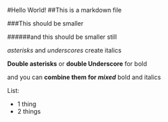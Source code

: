 #Hello World!
##This is a markdown file

###This should be smaller

######and this should be smaller still

*asterisks* and _underscores_ create italics

**Double asterisks** or __double Underscore__ for bold

and you can **combine them for _mixed_** bold and italics

List:
* 1 thing
* 2 things